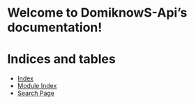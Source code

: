 <!-- DomiknowS-Api documentation master file, created by
sphinx-quickstart on Fri Sep  1 09:20:12 2023.
You can adapt this file completely to your liking, but it should at least
contain the root `toctree` directive. -->

# Welcome to DomiknowS-Api’s documentation!

# Indices and tables

* [Index](genindex.md)
* [Module Index](py-modindex.md)
* [Search Page](search.md)
